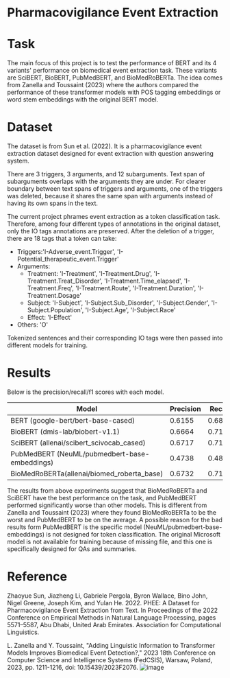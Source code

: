 # Pharmacovigilance Event Extraction 

# Task 
The main focus of this project is to test the performance of BERT and its 4 variants' performance on biomedical 
event extraction task. These variants are SciBERT, BioBERT, PubMedBERT, and BioMedRoBERTa. The idea comes from 
Zanella and Toussaint (2023) where the authors compared the performance of these transformer models with POS
tagging embeddings or word stem embeddings with the original BERT model.

# Dataset 
The dataset is from Sun et al. (2022). It is a pharmacovigilance event extraction dataset designed for event 
extraction with question answering system. 

There are 3 triggers, 3 arguments, and 12 subarguments. Text span of subarguments overlaps with the arguments 
they are under. For clearer boundary between text spans of triggers and arguments, one of the triggers was deleted, 
because it shares the same span with arguments instead of having its own spans in the text. 

The current project phrames event extraction as a token classification task. Therefore, among four different types
of annotations in the original dataset, only the IO tags annotations are preserved. After the deletion of a trigger, 
there are 18 tags that a token can take:

* Triggers:'I-Adverse_event.Trigger', 'I-Potential_therapeutic_event.Trigger'
* Arguments:
  * Treatment: 'I-Treatment', 'I-Treatment.Drug', 'I-Treatment.Treat_Disorder',
    'I-Treatment.Time_elapsed', 'I-Treatment.Freq', 'I-Treatment.Route',
    'I-Treatment.Duration', 'I-Treatment.Dosage'
  * Subject: 'I-Subject', 'I-Subject.Sub_Disorder', 'I-Subject.Gender', 'I-Subject.Population',
    'I-Subject.Age', 'I-Subject.Race'
  * Effect: 'I-Effect'
* Others: 'O'

Tokenized sentences and their corresponding IO tags were then passed into different models for training. 

# Results
Below is the precision/recall/f1 scores with each model. 

|Model                                         |Precision   |Recall      |F1        |
| -------------------------------------------- | ---------- | ---------- | -------- |
|BERT (google-bert/bert-base-cased)            |0.6155      |0.6880      |0.6497    |
|BioBERT (dmis-lab/biobert-v1.1)               |0.6664      |0.7120      |0.6884    |
|SciBERT (allenai/scibert_scivocab_cased)      |0.6717      |0.7110      |0.6908    |
|PubMedBERT (NeuML/pubmedbert-base-embeddings) |0.4738      |0.4800      |0.4769    |
|BioMedRoBERTa(allenai/biomed_roberta_base)    |0.6732      |0.7142      |0.6931    |

The results from above experiments suggest that BioMedRoBERTa and SciBERT have the best
performance on the task, and PubMedBERT performed significantly worse than other models.
This is different from Zanella and Toussaint (2023) where they found BioMedRoBERTa to be
the worst and PubMedBERT to be on the average. A possible reason for the bad results form
PubMedBERT is the specific model (NeuML/pubmedbert-base-embeddings) is not designed for
token classification. The original Microsoft model is not available for training because of
missing file, and this one is specifically designed for QAs and summaries.

# Reference 
Zhaoyue Sun, Jiazheng Li, Gabriele Pergola, Byron Wallace, Bino John, Nigel Greene, Joseph Kim, and Yulan He. 2022. PHEE: A Dataset for Pharmacovigilance Event Extraction from Text. In Proceedings of the 2022 Conference on Empirical Methods in Natural Language Processing, pages 5571–5587, Abu Dhabi, United Arab Emirates. Association for Computational Linguistics.

L. Zanella and Y. Toussaint, "Adding Linguistic Information to Transformer Models Improves Biomedical Event Detection?," 2023 18th Conference on Computer Science and Intelligence Systems (FedCSIS), Warsaw, Poland, 2023, pp. 1211-1216, doi: 10.15439/2023F2076.  ![image](https://github.com/selenasong/Pharmacovigilance-Event-Extraction/assets/127460254/e02d589c-4e44-4d59-ac66-18ae3cc65aba)


 
